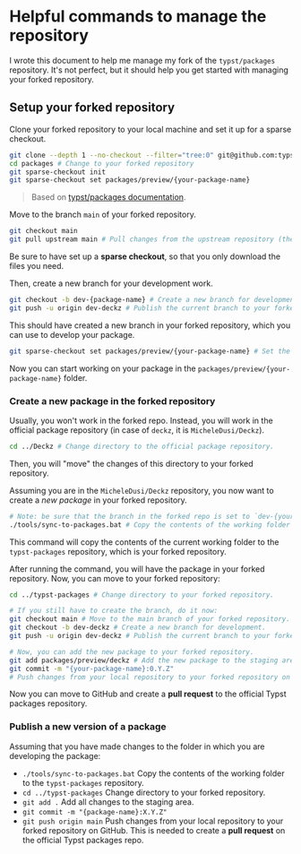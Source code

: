 # Helpful commands to manage the repository
I wrote this document to help me manage my fork of the `typst/packages` repository.
It's not perfect, but it should help you get started with managing your forked repository.

## Setup your forked repository
Clone your forked repository to your local machine and set it up for a sparse checkout.
```sh
git clone --depth 1 --no-checkout --filter="tree:0" git@github.com:typst/packages
cd packages # Change to your forked repository
git sparse-checkout init
git sparse-checkout set packages/preview/{your-package-name}
```
> Based on [typst/packages documentation](https://github.com/typst/packages/blob/main/docs/tips.md).

Move to the branch `main` of your forked repository.
```sh
git checkout main
git pull upstream main # Pull changes from the upstream repository (the official Typst packages repo) to your forked repository.
```
Be sure to have set up a **sparse checkout**, so that you only download the files you need.

Then, create a new branch for your development work.
```sh
git checkout -b dev-{package-name} # Create a new branch for development.
git push -u origin dev-deckz # Publish the current branch to your forked repository on GitHub.
```

This should have created a new branch in your forked repository, which you can use to develop your package. 

```sh
git sparse-checkout set packages/preview/{your-package-name} # Set the sparse checkout to the folder where you will develop your package.
```

Now you can start working on your package in the `packages/preview/{your-package-name}` folder.

### Create a new package in the forked repository

Usually, you won't work in the forked repo. Instead, you will work in the official package repository (in case of `deckz`, it is `MicheleDusi/Deckz`). 

```sh
cd ../Deckz # Change directory to the official package repository.
```

Then, you will "move" the changes of this directory to your forked repository.

Assuming you are in the `MicheleDusi/Deckz` repository, you now want to create a *new package* in your forked repository.

```sh
# Note: be sure that the branch in the forked repo is set to `dev-{your-package-name}`, before running the next command to copy the files.
./tools/sync-to-packages.bat # Copy the contents of the working folder to the `typst-packages` repository.
```
This command will copy the contents of the current working folder to the `typst-packages` repository, which is your forked repository.

After running the command, you will have the package in your forked repository. Now, you can move to your forked repository:

```sh
cd ../typst-packages # Change directory to your forked repository.

# If you still have to create the branch, do it now:
git checkout main # Move to the main branch of your forked repository.
git checkout -b dev-deckz # Create a new branch for development.
git push -u origin dev-deckz # Publish the current branch to your forked repository on GitHub.

# Now, you can add the new package to your forked repository.
git add packages/preview/deckz # Add the new package to the staging area.
git commit -m "{your-package-name}:0.Y.Z"
# Push changes from your local repository to your forked repository on GitHub.
```
Now you can move to GitHub and create a **pull request** to the official Typst packages repository.

### Publish a new version of a package

Assuming that you have made changes to the folder in which you are developing the package:
- `./tools/sync-to-packages.bat` Copy the contents of the working folder to the `typst-packages` repository.
- `cd ../typst-packages` Change directory to your forked repository.
- `git add .` Add all changes to the staging area.
- `git commit -m "{package-name}:X.Y.Z"`
- `git push origin main`
Push changes from your local repository to your forked repository on GitHub. This is needed to create a **pull request** on the official Typst packages repo.